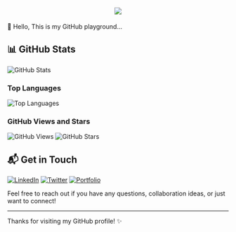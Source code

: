 <h1 align="center" align-items="center" justify-conteent="center"><img src="https://media.tenor.com/YiR_E8DMDy8AAAAC/tweety-bird.gif"></h1>
👋 Hello, This is my GitHub playground...

## 📊 GitHub Stats

![GitHub Stats](https://github-readme-stats.vercel.app/api?username=sirln&show_icons=true&theme=radical)

### Top Languages

![Top Languages](https://github-readme-stats.vercel.app/api/top-langs/?username=sirln&layout=compact&theme=radical)

### GitHub Views and Stars

![GitHub Views](https://komarev.com/ghpvc/?username=sirln)
![GitHub Stars](https://img.shields.io/github/stars/sirln?style=social)

## 📬 Get in Touch

[![LinkedIn](https://img.shields.io/badge/LinkedIn-Profile-blue?style=for-the-badge&logo=linkedin)](https://www.linkedin.com/in/lawrence-siro-6430b1136/)
[![Twitter](https://img.shields.io/badge/Twitter-%40sir__l__n-blue?style=for-the-badge&logo=twitter)](https://twitter.com/sir_l_n)
[![Portfolio](https://img.shields.io/badge/Portfolio-Website-blue?style=for-the-badge&logo=web)](https://www.sirlawren.com)

Feel free to reach out if you have any questions, collaboration ideas, or just want to connect!

---

Thanks for visiting my GitHub profile! ✨
